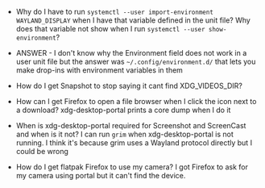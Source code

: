 * Why do I have to run `systemctl --user import-environment WAYLAND_DISPLAY` when I have that variable defined in the unit file? Why does that variable not show when I run `systemctl --user show-environment`?
* ANSWER - I don't know why the Environment field does not work in a user unit file but the answer was `~/.config/environment.d/` that lets you make drop-ins with environment variables in them

* How do I get Snapshot to stop saying it cant find XDG_VIDEOS_DIR?

* How can I get Firefox to open a file browser when I click the icon next to a download? xdg-desktop-portal prints a core dump when I do it

* When is xdg-desktop-portal required for Screenshot and ScreenCast and when is it not? I can run `grim` when xdg-desktop-portal is not running. I think it's because grim uses a Wayland protocol directly but I could be wrong

* How do I get flatpak Firefox to use my camera? I got Firefox to ask for my camera using portal but it can't find the device.